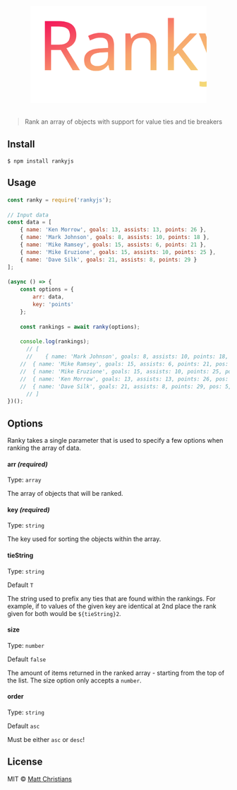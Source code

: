 <div align="center">
	<br>
	<br>
	<img width="400" src="media/ranky.svg" alt="Ranky">
	<br>
	<br>
</div>

> Rank an array of objects with support for value ties and tie breakers

## Install

```
$ npm install rankyjs
```


## Usage

```js
const ranky = require('rankyjs');

// Input data
const data = [
	{ name: 'Ken Morrow', goals: 13, assists: 13, points: 26 },
	{ name: 'Mark Johnson', goals: 8, assists: 10, points: 18 },
	{ name: 'Mike Ramsey', goals: 15, assists: 6, points: 21 },
	{ name: 'Mike Eruzione', goals: 15, assists: 10, points: 25 },
	{ name: 'Dave Silk', goals: 21, assists: 8, points: 29 }
];

(async () => {
	const options = {
		arr: data,
		key: 'points'
	};

	const rankings = await ranky(options);

	console.log(rankings);
	  // [
	  // 	{ name: 'Mark Johnson', goals: 8, assists: 10, points: 18, pos: 1, rank: 1 },
    // 	{ name: 'Mike Ramsey', goals: 15, assists: 6, points: 21, pos: 2, rank: 2 },
    // 	{ name: 'Mike Eruzione', goals: 15, assists: 10, points: 25, pos: 3, rank: 3 },
    // 	{ name: 'Ken Morrow', goals: 13, assists: 13, points: 26, pos: 4, rank: 4 },
    // 	{ name: 'Dave Silk', goals: 21, assists: 8, points: 29, pos: 5, rank: 5 }
	  // ]
})();
```

## Options

Ranky takes a single parameter that is used to specify a few options when ranking the array of data.

#### arr *(required)*
Type: `array`

The array of objects that will be ranked.

#### key *(required)*
Type: `string`

The key used for sorting the objects within the array.

####  tieString
Type: `string`

Default `T`

The string used to prefix any ties that are found within the rankings. For example, if to values of the given key are identical at 2nd place the rank given for both would be ``${tieString}2``.

####  size
Type: `number`

Default `false`

The amount of items returned in the ranked array - starting from the top of the list.  The size option only accepts a `number`.

####  order
Type: `string`

Default `asc`

Must be either `asc` or `desc`!

## License

MIT © [Matt Christians](https://matt.tc)
